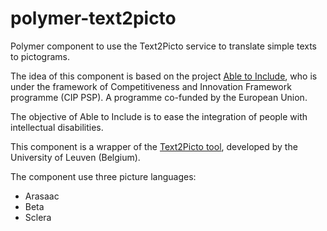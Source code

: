 # polymer-text2picto
Polymer component to use the Text2Picto service to translate simple texts to pictograms.

The idea of this component is based on the project [Able to Include](http://able-to-include.com/), who is under the framework of Competitiveness and Innovation Framework programme (CIP PSP). A programme co-funded by the European Union.

The objective of Able to Include is to ease the integration of people with intellectual disabilities.

This component is a wrapper of the [Text2Picto tool](http://able-to-include.com/accessible-services/services/text-to-pictograms/), developed by the University of Leuven (Belgium).

The component use three picture languages:

* Arasaac
* Beta
* Sclera

